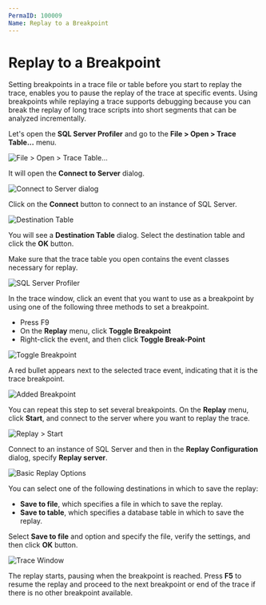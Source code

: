 ```yaml
---
PermaID: 100009
Name: Replay to a Breakpoint
---
```


# Replay to a Breakpoint

Setting breakpoints in a trace file or table before you start to replay the trace, enables you to pause the replay of the trace at specific events. Using breakpoints while replaying a trace supports debugging because you can break the replay of long trace scripts into short segments that can be analyzed incrementally.

Let's open the **SQL Server Profiler** and go to the **File > Open > Trace Table...** menu.

<img src="images/replay-a-single-event-at-a-time-1.png" alt="File > Open > Trace Table...">

It will open the **Connect to Server** dialog.

<img src="images/replay-a-trace-table-2.png" alt="Connect to Server dialog">

Click on the **Connect** button to connect to an instance of SQL Server.

<img src="images/replay-a-single-event-at-a-time-2.png" alt="Destination Table">

You will see a **Destination Table** dialog. Select the destination table and click the **OK** button.

Make sure that the trace table you open contains the event classes necessary for replay.

<img src="images/replay-a-single-event-at-a-time-3.png" alt="SQL Server Profiler">

In the trace window, click an event that you want to use as a breakpoint by using one of the following three methods to set a breakpoint.

 - Press F9
 - On the **Replay** menu, click **Toggle Breakpoint**
 - Right-click the event, and then click **Toggle Break-Point**

<img src="images/replay-to-a-breakpoint-1.png" alt="Toggle Breakpoint">

A red bullet appears next to the selected trace event, indicating that it is the trace breakpoint.

<img src="images/replay-to-a-breakpoint-2.png" alt="Added Breakpoint">

You can repeat this step to set several breakpoints. On the **Replay** menu, click **Start**, and connect to the server where you want to replay the trace.

<img src="images/replay-to-a-breakpoint-3.png" alt="Replay > Start">

Connect to an instance of SQL Server and then in the **Replay Configuration** dialog, specify **Replay server**.

<img src="images/replay-a-trace-table-12.png" alt="Basic Replay Options">

You can select one of the following destinations in which to save the replay:

 - **Save to file**, which specifies a file in which to save the replay.
 - **Save to table**, which specifies a database table in which to save the replay.

Select **Save to file** and option and specify the file, verify the settings, and then click **OK** button. 

<img src="images/replay-to-a-breakpoint-4.png" alt="Trace Window">

The replay starts, pausing when the breakpoint is reached. Press **F5** to resume the replay and proceed to the next breakpoint or end of the trace if there is no other breakpoint available.
